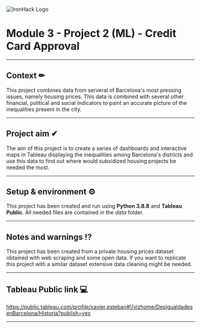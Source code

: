 ![IronHack Logo](https://s3-eu-west-1.amazonaws.com/ih-materials/uploads/upload_d5c5793015fec3be28a63c4fa3dd4d55.png)

# Module 3 - Project 2 (ML) - Credit Card Approval


---


## Context ✏

This project combines data from serveral of Barcelona's most pressing issues, namely housing prices. This data is combined with several other financial, political and social indicators to paint an accurate picture of the inequalities present in the city.


---


## Project aim ✔

The aim of this project is to create a series of dashboards and interactive maps in Tableau displaying the inequalities among Barcelona's districts and use this data to find out where would subsidized housing projects be needed the most.


---


## Setup & environment ⚙

This project has been created and run using **Python 3.8.8** and **Tableau Public**. All needed files are contained in the *data* folder.


---


## Notes and warnings ⁉

This project has been created from a private housing prices dataset obtained with web scraping and some open data. If you want to replicate this project with a similar dataset extensive data cleaning might be needed.

---


## Tableau Public link 💻

https://public.tableau.com/profile/xavier.esteban#!/vizhome/DesigualdadesenBarcelona/Historia?publish=yes


---
